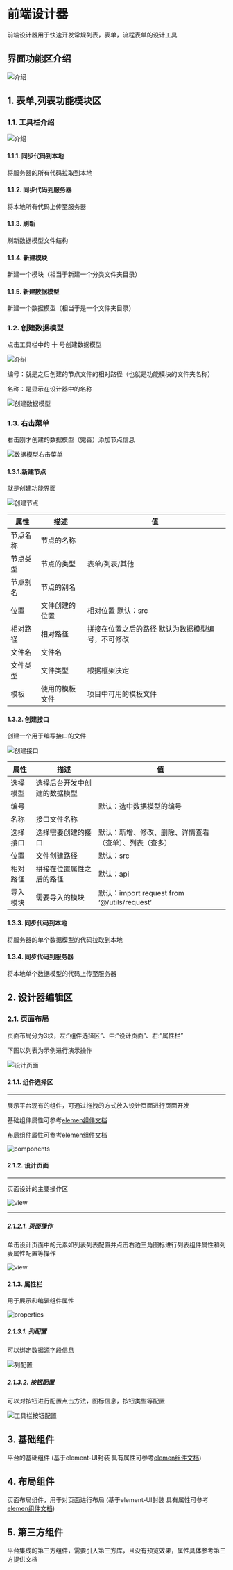 # 前端设计器

前端设计器用于快速开发常规列表，表单，流程表单的设计工具

##  界面功能区介绍
![介绍](..\images\web\介绍.png)

##  1. 表单,列表功能模块区

###  1.1.  工具栏介绍

![介绍](..\images\web\图标介绍.png)

#### 1.1.1. 同步代码到本地

将服务器的所有代码拉取到本地

#### 1.1.2. 同步代码到服务器

将本地所有代码上传至服务器

#### 1.1.3. 刷新

刷新数据模型文件结构
#### 1.1.4. 新建模块

新建一个模块（相当于新建一个分类文件夹目录）

#### 1.1.5. 新建数据模型

新建一个数据模型（相当于是一个文件夹目录）

###  1.2.  创建数据模型

点击工具栏中的 十 号创建数据模型

![介绍](..\images\web\图标介绍.png)

编号：就是之后创建的节点文件的相对路径（也就是功能模块的文件夹名称）

名称：是显示在设计器中的名称

![创建数据模型](..\images\web\1.png)

###  1.3. 右击菜单


右击刚才创建的数据模型（完善）添加节点信息

![数据模型右击菜单](..\images\web\数据模型右击菜单.png)

#### 1.3.1.新建节点

就是创建功能界面

![创建节点](..\images\web\创建节点.png)

| 属性     | 描述           | 值                                                 |
| -------- | -------------- | -------------------------------------------------- |
| 节点名称 | 节点的名称     |                                                    |
| 节点类型 | 节点的类型     | 表单/列表/其他                                     |
| 节点别名 | 节点的别名     |                                                    |
| 位置     | 文件创建的位置 | 相对位置   默认：src                               |
| 相对路径 | 相对路径       | 拼接在位置之后的路径  默认为数据模型编号，不可修改 |
| 文件名   | 文件名         |                                                    |
| 文件类型 | 文件类型       | 根据框架决定                                       |
| 模板     | 使用的模板文件 | 项目中可用的模板文件                               |

#### 1.3.2. 创建接口

创建一个用于编写接口的文件

![创建接口](..\images\web\创建接口.png)



| 属性     | 描述                         | 值                                                     |
| -------- | ---------------------------- | ------------------------------------------------------ |
| 选择模型 | 选择后台开发中创建的数据模型 |                                                        |
| 编号     |                              | 默认：选中数据模型的编号                               |
| 名称     | 接口文件名称                 |                                                        |
| 选择接口 | 选择需要创建的接口           | 默认：新增、修改、删除、详情查看（查单）、列表（查多） |
| 位置     | 文件创建路径                 | 默认：src                                              |
| 相对路径 | 拼接在位置属性之后的路径     | 默认：api                                              |
| 导入模块 | 需要导入的模块               | 默认：import request from ‘@/utils/request’            |

#### 1.3.3. 同步代码到本地

将服务器的单个数据模型的代码拉取到本地

#### 1.3.4. 同步代码到服务器

将本地单个数据模型的代码上传至服务器


## 2. 设计器编辑区

### 2.1. 页面布局

页面布局分为3块，左:“组件选择区”、中:“设计页面”、右:“属性栏”

下图以列表为示例进行演示操作

![设计页面](..\images\web\设计器列表.png)


#### 2.1.1. 组件选择区
***
展示平台现有的组件，可通过拖拽的方式放入设计页面进行页面开发

基础组件属性可参考[elemen组件文档](https://element.eleme.cn/2.15/#/zh-CN/component/pagination)

布局组件属性可参考[elemen组件文档](https://element.eleme.cn/2.15/#/zh-CN/component/pagination)

![components](..\images\web\components.png)

#### 2.1.2. 设计页面
***
页面设计的主要操作区

![view](..\images\web\view.png)

------

#####  2.1.2.1. 页面操作

单击设计页面中的元素如列表列表配置并点击右边三角图标进行列表组件属性和列表属性配置等操作

![view](..\images\web\列表配置.png)

#### 2.1.3. 属性栏

用于展示和编辑组件属性

![properties](..\images\web\properties.png)


##### 2.1.3.1. 列配置

可以绑定数据源字段信息

![列配置](..\images\web\列配置.png)

##### 2.1.3.2. 按钮配置

可以对按钮进行配置点击方法，图标信息，按钮类型等配置

![工具栏按钮配置](..\images\web\工具栏按钮配置.png)

## 3. 基础组件

平台的基础组件 (基于element-UI封装 具有属性可参考[elemen组件文档](https://element.eleme.cn/2.15/#/zh-CN/component/pagination))

## 4. 布局组件

页面布局组件，用于对页面进行布局 (基于element-UI封装 具有属性可参考[elemen组件文档](https://element.eleme.cn/2.15/#/zh-CN/component/pagination))

## 5. 第三方组件

平台集成的第三方组件，需要引入第三方库，且没有预览效果，属性具体参考第三方提供文档